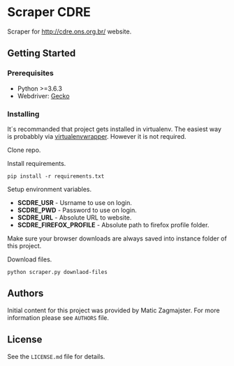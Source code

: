 # Scraper CDRE

Scraper for http://cdre.ons.org.br/ website.

## Getting Started

### Prerequisites

* Python >=3.6.3
* Webdriver: [Gecko](https://github.com/mozilla/geckodriver/releases)

### Installing

It´s recommanded that project gets installed in virtualenv. The easiest way is probabbly via [virtualenvwrapper](https://virtualenvwrapper.readthedocs.io/en/latest/). However it is not required.

Clone repo.

Install requirements.

```
pip install -r requirements.txt
```

Setup environment variables.

* **SCDRE_USR**             - Usrname to use on login.
* **SCDRE_PWD**             - Password to use on login.
* **SCDRE_URL**             - Absolute URL to website.
* **SCDRE_FIREFOX_PROFILE** - Absolute path to firefox profile folder.

Make sure your browser downloads are always saved into instance folder of this project.

Download files.

```
python scraper.py downlaod-files
```

## Authors

Initial content for this project was provided by Matic Zagmajster. For more information please see ```AUTHORS``` file.

## License

See the ```LICENSE.md``` file for details.
